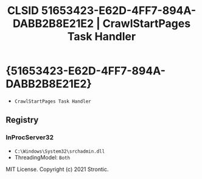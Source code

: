 ﻿---
title: "CLSID 51653423-E62D-4FF7-894A-DABB2B8E21E2 | CrawlStartPages Task Handler"
excerpt: What is COM-Object CLSID 51653423-E62D-4FF7-894A-DABB2B8E21E2?
---

# {51653423-E62D-4FF7-894A-DABB2B8E21E2}

* `CrawlStartPages Task Handler`

## Registry


### InProcServer32

* `C:\Windows\System32\srchadmin.dll`
* ThreadingModel: `Both`

MIT License. Copyright (c) 2021 Strontic.


